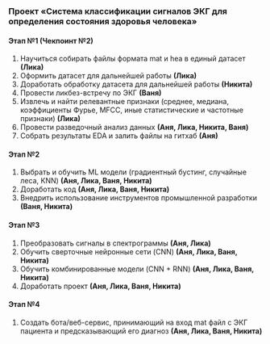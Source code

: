 ### Проект «Система классификации сигналов ЭКГ для определения состояния здоровья человека»

#### Этап №1 (Чекпоинт №2) 
1. Научиться собирать файлы формата mat и hea в единый датасет **(Лика)**
2. Оформить датасет для дальнейшей работы **(Лика)**
3. Доработать обработку датасета для дальнейшей работы **(Никита)**
4. Провести ликбез-встречу по ЭКГ **(Ваня)**
5. Извлечь и найти релевантные признаки (среднее, медиана, коэффициенты Фурье, MFCC, иные статистические и частотные признаки) **(Лика)**
6. Провести разведочный анализ данных **(Аня, Лика, Никита, Ваня)**
7. Собрать результаты EDA и залить файлы на гитхаб **(Аня)**

#### Этап №2
1. Выбрать и обучить ML модели (градиентный бустинг, случайные леса, KNN) **(Аня, Лика, Ваня, Никита)**
2. Доработать код **(Аня, Лика, Ваня, Никита)**
3. Внедрить использование инструментов промышленной разработки **(Ваня, Никита)**

#### Этап №3
1. Преобразовать сигналы в спектрограммы **(Аня, Лика)**
2. Обучить сверточные нейронные сети (CNN) **(Аня, Лика, Ваня, Никита)**
3. Обучить комбинированные модели (CNN + RNN) **(Аня, Лика, Ваня, Никита)**
4. Доработать проект **(Аня, Лика, Ваня, Никита)**

#### Этап №4
1. Создать бота/веб-сервис, принимающий на вход mat файл с ЭКГ пациента и предсказывающий его диагноз **(Аня, Лика, Ваня, Никита)**
